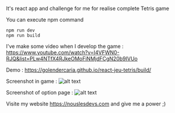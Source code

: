 It's react app and challenge for me for realise complete Tetris game

You can execute npm command 
```
npm run dev
npm run build
```

I've make some video when I develop the game : https://www.youtube.com/watch?v=I4VFWN0-RJQ&list=PLw4NTfX4RJkeOMoFiNMjdFCgN20b9IVUo

Demo : https://golendercaria.github.io/react-jeu-tetris/build/

Screenshot in game :
![alt text](https://golendercaria.github.io/react-jeu-tetris/screenshot.jpg)

Screenshot of option page :
![alt text](https://golendercaria.github.io/react-jeu-tetris/screenshot2.jpg)

Visite my website https://nouslesdevs.com and give me a power ;)
